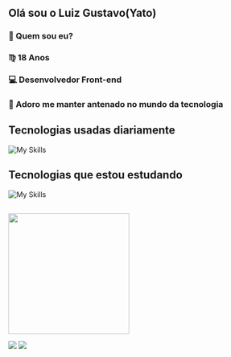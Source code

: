## Olá sou o Luiz Gustavo(Yato)

### 🔎 Quem sou eu?
### ♍ 18 Anos 
### 💻 Desenvolvedor Front-end
### 📘 Adoro me manter antenado no mundo da tecnologia

##

## Tecnologias usadas diariamente

![My Skills](https://skillicons.dev/icons?i=js,html,css,figma,git)

## Tecnologias que estou estudando

![My Skills](https://skillicons.dev/icons?i=mysql,react,ts)

##

<img height='240em' src='https://github-readme-streak-stats.herokuapp.com?user=Yato0v&theme=midnight-purple&border_radius=10'/>

<div>
  
  <a  href="https://www.linkedin.com/in/luiz-gustavo-da-silva-aab547222" target="_blank"><img src="https://img.shields.io/badge/-LinkedIn-%230077B5?style=for-the-badge&logo=linkedin&logoColor=white" target="_blank"></a> 
  <a href = "mailto:yatodev098@gmail.com"><img src="https://img.shields.io/badge/-Gmail-%23333?style=for-the-badge&logo=gmail&logoColor=white" target="_blank"></a>
  
</div>

